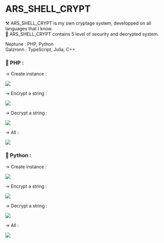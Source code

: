 # ARS_SHELL_CRYPT

⚒ ARS_SHELL_CRYPT is my own cryptage system, developped on all languages that I know.  
🔐 ARS_SHELL_CRYPT contains 5 level of security and decrypted system.  
  
  
Neptune : PHP, Python  
Galzronn : TypeScript, Julia, C++

### 📌 PHP :

-> Create instance :  
  
![](https://github.com/Neptune-Dev/ARS_SHELL_CRYPT/blob/main/img/php_instance.png)  
  
-> Encrypt a string :  
  
![](https://github.com/Neptune-Dev/ARS_SHELL_CRYPT/blob/main/img/php_encrypt.png)  
  
-> Decrypt a string :  
  
![](https://github.com/Neptune-Dev/ARS_SHELL_CRYPT/blob/main/img/php_decrypt.png)  

-> All :  
  
![](https://github.com/Neptune-Dev/ARS_SHELL_CRYPT/blob/main/img/php_all.png)  
  
  
### 📌 Python :  
  
-> Create instance :
  
![](https://github.com/Neptune-Dev/ARS_SHELL_CRYPT/blob/main/img/python_instance.png)  
  
-> Encrypt a string :  
  
![](https://github.com/Neptune-Dev/ARS_SHELL_CRYPT/blob/main/img/python_encrypt.png)  
  
-> Decrypt a string :  
  
![](https://github.com/Neptune-Dev/ARS_SHELL_CRYPT/blob/main/img/python_decrypt.png)  

-> All :  
  
![](https://github.com/Neptune-Dev/ARS_SHELL_CRYPT/blob/main/img/python_all.png)  
